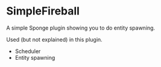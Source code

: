 # SimpleFireball

A simple Sponge plugin showing you to do entity spawning.

Used (but not explained) in this plugin.
* Scheduler
* Entity spawning